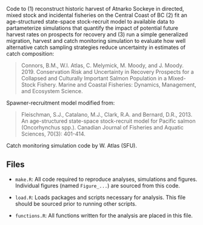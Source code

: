 Code to (1) reconstruct historic harvest of Atnarko Sockeye in directed, mixed stock and incidental fisheries on the Central Coast of BC (2) fit an age-structured state-space stock-recruit model to available data to partameterize simulations that quantify the impact of potential future harvest rates on prospects for recovery and (3) run a simple generalized migration, harvest and catch monitoring simulation to evaluate how well alternative catch sampling strategies reduce uncertainty in estimates of catch composition:

>Connors, B.M., W.I. Atlas, C. Melymick, M. Moody, and J. Moody. 2019. Conservation Risk and Uncertainty in Recovery Prospects for a Collapsed and Culturally Important Salmon Population in a Mixed-Stock Fishery. Marine and Coastal Fisheries: Dynamics, Management, and Ecosystem Science.

Spawner-recruitment model modified from:
>Fleischman, S.J., Catalano, M.J., Clark, R.A. and Bernard, D.R., 2013. An age-structured state-space stock-recruit model for Pacific salmon (Oncorhynchus spp.). Canadian Journal of Fisheries and Aquatic Sciences, 70(3): 401-414.

Catch monitoring simulation code by W. Atlas (SFU).


## Files
- `make.R`: All code required to reproduce analyses, simulations and figures. Individual figures (named  `Figure_...`) are sourced from this code.

- `load.R`: Loads packages and scripts necessary for analysis. This file should be sourced prior to running other scripts.

- `functions.R`: All functions written for the analysis are placed in this file.
  

